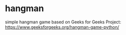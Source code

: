 # hangman
simple hangman game based on Geeks for Geeks Project:  https://www.geeksforgeeks.org/hangman-game-python/
